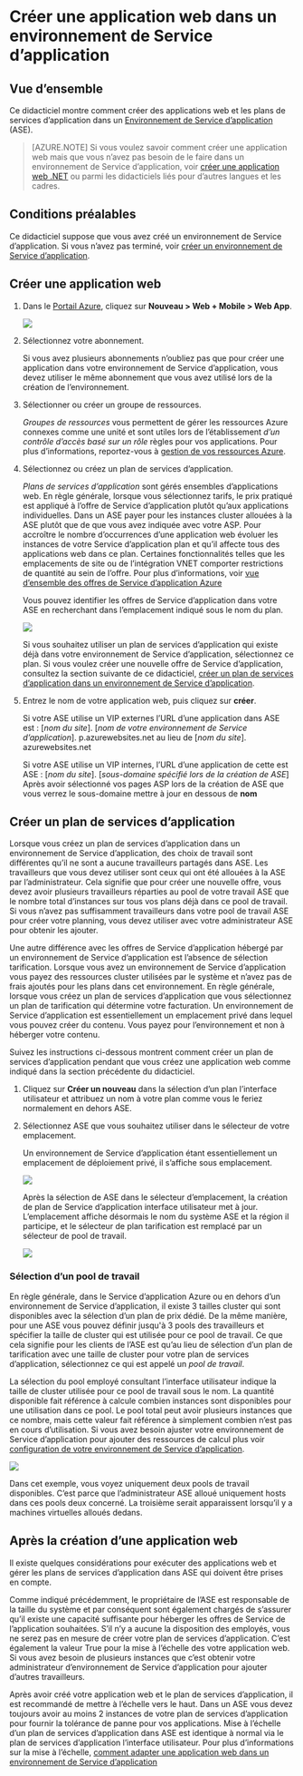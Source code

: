 <properties
    pageTitle="Créer une application web dans un environnement de Service d’application"
    description="Apprenez à créer des applications web et application offres de service, dans un environnement de Service d’application"
    services="app-service"
    documentationCenter=""
    authors="ccompy"
    manager="stefsch"
    editor=""/>

<tags
    ms.service="app-service"
    ms.workload="web"
    ms.tgt_pltfrm="na"
    ms.devlang="na"
    ms.topic="article" 
    ms.date="10/17/2016"
    ms.author="ccompy"/>

# <a name="create-a-web-app-in-an-app-service-environment"></a>Créer une application web dans un environnement de Service d’application

## <a name="overview"></a>Vue d’ensemble

Ce didacticiel montre comment créer des applications web et les plans de services d’application dans un [Environnement de Service d’application](app-service-app-service-environment-intro.md) (ASE). 

> [AZURE.NOTE] Si vous voulez savoir comment créer une application web mais que vous n’avez pas besoin de le faire dans un environnement de Service d’application, voir [créer une application web .NET](web-sites-dotnet-get-started.md) ou parmi les didacticiels liés pour d’autres langues et les cadres.

## <a name="prerequisites"></a>Conditions préalables

Ce didacticiel suppose que vous avez créé un environnement de Service d’application. Si vous n’avez pas terminé, voir [créer un environnement de Service d’application](app-service-web-how-to-create-an-app-service-environment.md). 

## <a name="create-a-web-app"></a>Créer une application web

1. Dans le [Portail Azure](https://portal.azure.com/), cliquez sur **Nouveau > Web + Mobile > Web App**. 

    ![][1]

2. Sélectionnez votre abonnement.  

    Si vous avez plusieurs abonnements n’oubliez pas que pour créer une application dans votre environnement de Service d’application, vous devez utiliser le même abonnement que vous avez utilisé lors de la création de l’environnement. 

3. Sélectionner ou créer un groupe de ressources.

    *Groupes de ressources* vous permettent de gérer les ressources Azure connexes comme une unité et sont utiles lors de l’établissement *d’un contrôle d’accès basé sur un rôle* règles pour vos applications. Pour plus d’informations, reportez-vous à [gestion de vos ressources Azure][ResourceGroups]. 

4. Sélectionnez ou créez un plan de services d’application.

    *Plans de services d’application* sont gérés ensembles d’applications web.  En règle générale, lorsque vous sélectionnez tarifs, le prix pratiqué est appliqué à l’offre de Service d’application plutôt qu’aux applications individuelles. Dans un ASE payer pour les instances cluster allouées à la ASE plutôt que de que vous avez indiquée avec votre ASP.  Pour accroître le nombre d’occurrences d’une application web évoluer les instances de votre Service d’application plan et qu’il affecte tous des applications web dans ce plan.  Certaines fonctionnalités telles que les emplacements de site ou de l’intégration VNET comporter restrictions de quantité au sein de l’offre.  Pour plus d’informations, voir [vue d’ensemble des offres de Service d’application Azure](../app-service/azure-web-sites-web-hosting-plans-in-depth-overview.md)

    Vous pouvez identifier les offres de Service d’application dans votre ASE en recherchant dans l’emplacement indiqué sous le nom du plan.  

    ![][5]

    Si vous souhaitez utiliser un plan de services d’application qui existe déjà dans votre environnement de Service d’application, sélectionnez ce plan. Si vous voulez créer une nouvelle offre de Service d’application, consultez la section suivante de ce didacticiel, [créer un plan de services d’application dans un environnement de Service d’application](#createplan).

5. Entrez le nom de votre application web, puis cliquez sur **créer**. 

    Si votre ASE utilise un VIP externes l’URL d’une application dans ASE est : [*nom du site*]. [*nom de votre environnement de Service d’application*]. p.azurewebsites.net au lieu de [*nom du site*]. azurewebsites.net
    
    Si votre ASE utilise un VIP internes, l’URL d’une application de cette est ASE : [*nom du site*]. [*sous-domaine spécifié lors de la création de ASE*]   
    Après avoir sélectionné vos pages ASP lors de la création de ASE que vous verrez le sous-domaine mettre à jour en dessous de **nom**

## <a name="createplan"></a>Créer un plan de services d’application

Lorsque vous créez un plan de services d’application dans un environnement de Service d’application, des choix de travail sont différentes qu’il ne sont a aucune travailleurs partagés dans ASE.  Les travailleurs que vous devez utiliser sont ceux qui ont été allouées à la ASE par l’administrateur.  Cela signifie que pour créer une nouvelle offre, vous devez avoir plusieurs travailleurs réparties au pool de votre travail ASE que le nombre total d’instances sur tous vos plans déjà dans ce pool de travail.  Si vous n’avez pas suffisamment travailleurs dans votre pool de travail ASE pour créer votre planning, vous devez utiliser avec votre administrateur ASE pour obtenir les ajouter.

Une autre différence avec les offres de Service d’application hébergé par un environnement de Service d’application est l’absence de sélection tarification.  Lorsque vous avez un environnement de Service d’application vous payez des ressources cluster utilisées par le système et n’avez pas de frais ajoutés pour les plans dans cet environnement.  En règle générale, lorsque vous créez un plan de services d’application que vous sélectionnez un plan de tarification qui détermine votre facturation.  Un environnement de Service d’application est essentiellement un emplacement privé dans lequel vous pouvez créer du contenu.  Vous payez pour l’environnement et non à héberger votre contenu.

Suivez les instructions ci-dessous montrent comment créer un plan de services d’application pendant que vous créez une application web comme indiqué dans la section précédente du didacticiel.

1. Cliquez sur **Créer un nouveau** dans la sélection d’un plan l’interface utilisateur et attribuez un nom à votre plan comme vous le feriez normalement en dehors ASE.

2. Sélectionnez ASE que vous souhaitez utiliser dans le sélecteur de votre emplacement.

    Un environnement de Service d’application étant essentiellement un emplacement de déploiement privé, il s’affiche sous emplacement. 

    ![][2]

    Après la sélection de ASE dans le sélecteur d’emplacement, la création de plan de Service d’application interface utilisateur met à jour.  L’emplacement affiche désormais le nom du système ASE et la région il participe, et le sélecteur de plan tarification est remplacé par un sélecteur de pool de travail.  

    ![][3]

### <a name="selecting-a-worker-pool"></a>Sélection d’un pool de travail

En règle générale, dans le Service d’application Azure ou en dehors d’un environnement de Service d’application, il existe 3 tailles cluster qui sont disponibles avec la sélection d’un plan de prix dédié.  De la même manière, pour une ASE vous pouvez définir jusqu'à 3 pools des travailleurs et spécifier la taille de cluster qui est utilisée pour ce pool de travail.  Ce que cela signifie pour les clients de l’ASE est qu’au lieu de sélection d’un plan de tarification avec une taille de cluster pour votre plan de services d’application, sélectionnez ce qui est appelé un *pool de travail*.  

La sélection du pool employé consultant l’interface utilisateur indique la taille de cluster utilisée pour ce pool de travail sous le nom.  La quantité disponible fait référence à calcule combien instances sont disponibles pour une utilisation dans ce pool.  Le pool total peut avoir plusieurs instances que ce nombre, mais cette valeur fait référence à simplement combien n’est pas en cours d’utilisation.  Si vous avez besoin ajuster votre environnement de Service d’application pour ajouter des ressources de calcul plus voir [configuration de votre environnement de Service d’application](app-service-web-configure-an-app-service-environment.md).

![][4]

Dans cet exemple, vous voyez uniquement deux pools de travail disponibles. C’est parce que l’administrateur ASE alloué uniquement hosts dans ces pools deux concerné.  La troisième serait apparaissent lorsqu’il y a machines virtuelles alloués dedans.  

## <a name="after-web-app-creation"></a>Après la création d’une application web

Il existe quelques considérations pour exécuter des applications web et gérer les plans de services d’application dans ASE qui doivent être prises en compte.  

Comme indiqué précédemment, le propriétaire de l’ASE est responsable de la taille du système et par conséquent sont également chargés de s’assurer qu’il existe une capacité suffisante pour héberger les offres de Service de l’application souhaitées. S’il n’y a aucune la disposition des employés, vous ne serez pas en mesure de créer votre plan de services d’application.  C’est également la valeur True pour la mise à l’échelle des votre application web.  Si vous avez besoin de plusieurs instances que c’est obtenir votre administrateur d’environnement de Service d’application pour ajouter d’autres travailleurs.

Après avoir créé votre application web et le plan de services d’application, il est recommandé de mettre à l’échelle vers le haut.  Dans un ASE vous devez toujours avoir au moins 2 instances de votre plan de services d’application pour fournir la tolérance de panne pour vos applications.  Mise à l’échelle d’un plan de services d’application dans ASE est identique à normal via le plan de services d’application l’interface utilisateur.  Pour plus d’informations sur la mise à l’échelle, [comment adapter une application web dans un environnement de Service d’application](app-service-web-scale-a-web-app-in-an-app-service-environment.md)

<!--Image references-->
[1]: ./media/app-service-web-how-to-create-a-web-app-in-an-ase/createaspnewwebapp.png
[2]: ./media/app-service-web-how-to-create-a-web-app-in-an-ase/createasplocation.png
[3]: ./media/app-service-web-how-to-create-a-web-app-in-an-ase/createaspselected.png
[4]: ./media/app-service-web-how-to-create-a-web-app-in-an-ase/createaspworkerpool.png
[5]: ./media/app-service-web-how-to-create-a-web-app-in-an-ase/selectaspinase.png

<!--Links-->
[WhatisASE]: http://azure.microsoft.com/documentation/articles/app-service-app-service-environment-intro/
[Appserviceplans]: http://azure.microsoft.com/documentation/articles/azure-web-sites-web-hosting-plans-in-depth-overview/
[HowtoCreateASE]: http://azure.microsoft.com/documentation/articles/app-service-web-how-to-create-an-app-service-environment/
[HowtoScale]: http://azure.microsoft.com/documentation/articles/app-service-web-scale-a-web-app-in-an-app-service-environment
[HowtoConfigureASE]: http://azure.microsoft.com/documentation/articles/app-service-web-configure-an-app-service-environment
[ResourceGroups]: http://azure.microsoft.com/documentation/articles/resource-group-portal/
[AzurePowershell]: http://azure.microsoft.com/documentation/articles/powershell-install-configure/
